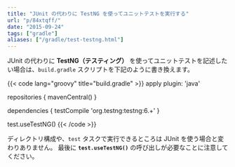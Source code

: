 ```yaml
---
title: "JUnit の代わりに TestNG を使ってユニットテストを実行する"
url: "p/84xtqff/"
date: "2015-09-24"
tags: ["gradle"]
aliases: ["/gradle/test-testng.html"]
---
```


JUnit の代わりに **TestNG（テスティング）** を使ってユニットテストを記述したい場合は、`build.gradle` スクリプトを下記のように書き換えます。

{{< code lang="groovy" title="build.gradle" >}}
apply plugin: 'java'

repositories {
    mavenCentral()
}

dependencies {
    testCompile 'org.testng:testng:6.+'
}

test.useTestNG()
{{< /code >}}

ディレクトリ構成や、`test` タスクで実行できるところは JUnit を使う場合と変わりありません。
最後に **`test.useTestNG()`** の呼び出しが必要なことに注意してください。

